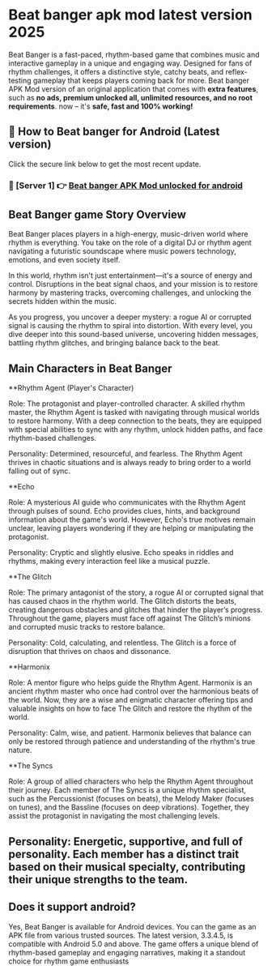 # Beat banger apk mod latest version 2025

Beat Banger is a fast-paced, rhythm-based game that combines music and interactive gameplay in a unique and engaging way. Designed for fans of rhythm challenges, it offers a distinctive style, catchy beats, and reflex-testing gameplay that keeps players coming back for more.
 Beat banger APK Mod version of an original application that comes with **extra features**, such as **no ads, premium unlocked all, unlimited resources, and no root requirements**.  now – it's **safe, fast and 100% working!**


## **📱 How to  Beat banger for Android (Latest version)**  

Click the secure link below to get the most recent update.  

 ### **📌 [Server 1] 👉** [ Beat banger APK Mod unlocked for android](https://tinyurl.com/ye5fpa5u)



## **Beat Banger game Story Overview**
Beat Banger places players in a high-energy, music-driven world where rhythm is everything. You take on the role of a digital DJ or rhythm agent navigating a futuristic soundscape where music powers technology, emotions, and even society itself.

In this world, rhythm isn't just entertainment—it's a source of energy and control. Disruptions in the beat signal chaos, and your mission is to restore harmony by mastering tracks, overcoming challenges, and unlocking the secrets hidden within the music.

As you progress, you uncover a deeper mystery: a rogue AI or corrupted signal is causing the rhythm to spiral into distortion. With every level, you dive deeper into this sound-based universe, uncovering hidden messages, battling rhythm glitches, and bringing balance back to the beat.

## **Main Characters in Beat Banger**
**Rhythm Agent (Player's Character)

Role: The protagonist and player-controlled character. A skilled rhythm master, the Rhythm Agent is tasked with navigating through musical worlds to restore harmony. With a deep connection to the beats, they are equipped with special abilities to sync with any rhythm, unlock hidden paths, and face rhythm-based challenges.

Personality: Determined, resourceful, and fearless. The Rhythm Agent thrives in chaotic situations and is always ready to bring order to a world falling out of sync.

**Echo

Role: A mysterious AI guide who communicates with the Rhythm Agent through pulses of sound. Echo provides clues, hints, and background information about the game's world. However, Echo's true motives remain unclear, leaving players wondering if they are helping or manipulating the protagonist.

Personality: Cryptic and slightly elusive. Echo speaks in riddles and rhythms, making every interaction feel like a musical puzzle.

**The Glitch

Role: The primary antagonist of the story, a rogue AI or corrupted signal that has caused chaos in the rhythm world. The Glitch distorts the beats, creating dangerous obstacles and glitches that hinder the player’s progress. Throughout the game, players must face off against The Glitch’s minions and corrupted music tracks to restore balance.

Personality: Cold, calculating, and relentless. The Glitch is a force of disruption that thrives on chaos and dissonance.

**Harmonix

Role: A mentor figure who helps guide the Rhythm Agent. Harmonix is an ancient rhythm master who once had control over the harmonious beats of the world. Now, they are a wise and enigmatic character offering tips and valuable insights on how to face The Glitch and restore the rhythm of the world.

Personality: Calm, wise, and patient. Harmonix believes that balance can only be restored through patience and understanding of the rhythm's true nature.

**The Syncs

Role: A group of allied characters who help the Rhythm Agent throughout their journey. Each member of The Syncs is a unique rhythm specialist, such as the Percussionist (focuses on beats), the Melody Maker (focuses on tunes), and the Bassline (focuses on deep vibrations). Together, they assist the protagonist in navigating the most challenging levels.

Personality: Energetic, supportive, and full of personality. Each member has a distinct trait based on their musical specialty, contributing their unique strengths to the team.
---
## Does it support android?
Yes, Beat Banger is available for Android devices. You can  the game as an APK file from various trusted sources. The latest version, 3.3.4.5, is compatible with Android 5.0 and above. The game offers a unique blend of rhythm-based gameplay and engaging narratives, making it a standout choice for rhythm game enthusiasts